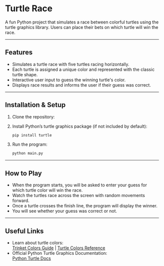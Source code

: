 # Turtle Race

A fun Python project that simulates a race between colorful turtles using the turtle graphics library. Users can place their bets on which turtle will win the race.

***

## Features
- Simulates a turtle race with five turtles racing horizontally.  
- Each turtle is assigned a unique color and represented with the classic turtle shape.  
- Interactive user input to guess the winning turtle's color.  
- Displays race results and informs the user if their guess was correct.  

***

## Installation & Setup

1. Clone the repository:  

2. Install Python’s turtle graphics package (if not included by default):  
   ```bash
   pip install turtle
   ```

3. Run the program:  
   ```bash
   python main.py
   ```

***

## How to Play

- When the program starts, you will be asked to enter your guess for which turtle color will win the race.  
- Watch the turtles race across the screen with random movements forward.  
- Once a turtle crosses the finish line, the program will display the winner.  
- You will see whether your guess was correct or not.  

***

## Useful Links

- Learn about turtle colors:  
  [Trinket Colors Guide](https://trinket.io/docs/colors) | [Turtle Colors Reference](https://cs111.wellesley.edu/reference/colors)  
- Official Python Turtle Graphics Documentation:  
  [Python Turtle Docs](https://docs.python.org/3/library/turtle.html)  

